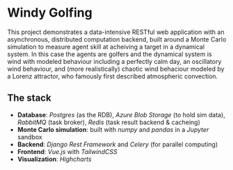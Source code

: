 # Windy Golfing
This project demonstrates a data-intensive RESTful web application with an asynchronous, distributed computation backend, built around a Monte Carlo simulation to measure agent skill at acheiving a target in a dynamical system. In this case the agents are golfers and the dynamical system is wind with modeled behaviour including a perfectly calm day, an oscillatory wind behaviour, and (more realistically) chaotic wind behaciour modeled by a Lorenz attractor, who famously first described atmospheric convection.

## The stack
* **Database**: *Postgres* (as the RDB), *Azure Blob Storage* (to hold sim data), *RabbitMQ* (task broker), *Redis* (task result backend & cacheing)
* **Monte Carlo simulation**: built with *numpy* and *pandas* in a *Jupyter* sandbox 
* **Backend**: *Django Rest Framework* and *Celery* (for parallel computing)
* **Frontend**: *Vue.js* with *TailwindCSS*
* **Visualization**: *Highcharts*
